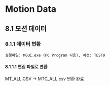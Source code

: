 # Motion Data
## 8.1 모션 데이터
### 8.1.1 데이터 변환
    실행파일: MGUI.exe (PC Program 사용), 버전: TEST9
#### 8.1.1.1 편집 파일로 변환
MT_ALL.CSV → MTC_ALL.csv 변환 완료<br>
